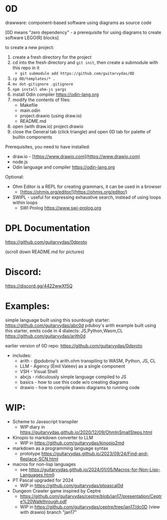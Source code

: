 # 0D

drawware: component-based software using diagrams as source code

[0D means "zero dependency" - a prerequisite for using diagrams to create software LEGO(R) blocks]

to create a new project:

1. create a fresh directory for the project
2. cd into the fresh directory and `git init`, then create a submodule with this repo in it
	- `git submodule add https://github.com/guitarvydas/0D`
3. `cp 0D/templates/* .`
4. `mv dot-gitignore .gitignore`
5. `npm install ohm-js yargs`
6. install Odin compiler https://odin-lang.org
7. modify the contents of files:
	- Makefile
	- main.odin
	- project.drawio (using draw.io)
	- README.md
8. open (with draw.io) project.drawio
9. close the General tab (click triangle) and open 0D tab for palette of builtin components


Prerequisites, you need to have installed:
- draw.io - [https://www.drawio.com](https://www.drawio.com)
- node.js
- Odin language and compiler https://odin-lang.org

Optional:
- Ohm Editor is a REPL for creating grammars, it can be used in a browser
	- [https://ohmjs.org/editor/](https://ohmjs.org/editor/)
- SWIPL - useful for expressing exhaustive search, instead of using loops within loops
	- SWI Prolog https://www.swi-prolog.org

# DPL Documentation
https://github.com/guitarvydas/0dproto

(scroll down README.md for pictures)

# Discord: 
https://discord.gg/4422wwXf5Q

# Examples:
simple language built using this sourdough starter: https://github.com/guitarvydas/abc0d
pduboy's arith example built using this starter, emits code in 4 dialects: JS,Python,Wasm,CL https://github.com/guitarvydas/arith0d

earlier version of 0D repo:
https://github.com/guitarvydas/0dproto
- includes:
  - arith - @pdubroy's arith.ohm transpiling to WASM, Python, JS, CL
  - LLM - Agency (Emil Valeev) as a single component
  - VSH - Visual Shell
  - abcjs - ridiculously simple language compiled to JS
  - basics - how to use this code w/o creating diagrams
  - drawio - how to compile drawio diagrams to running code
  
# WIP:
- Scheme to Javascript transpiler
  - WIP diary in https://guitarvydas.github.io/2020/12/09/OhmInSmallSteps.html
- Kinopio to markdown converter to LLM
  - WIP in https://github.com/guitarvydas/kinopio2md
- markdown as a programming language syntax
  - prototype https://guitarvydas.github.io/2023/09/24/Find-and-Replace-SCN.html
- macros for non-lisp languages 
  - see https://guitarvydas.github.io/2024/01/05/Macros-for-Non-Lisp-Languages.html)
- PT Pascal upgraded for 2024
  - WIP in https://github.com/guitarvydas/ptpascal0d
- Dungeon Crawler game inspired by Ceptre
  - https://github.com/guitarvydas/ceptre/blob/jan17/presentation/Ceptre%20Walkthrough.pdf
  - WIP in https://github.com/guitarvydas/ceptre/tree/jan17/dc0D (view with drawio) branch "jan17"
